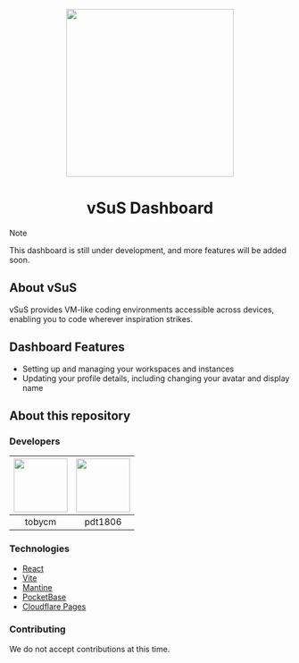 <p align="center"><img width="300px" src="https://vsus.app/images/logo_square.png" /></p>
<h1 align="center">vSuS Dashboard</h1>

> [!NOTE]  
> This dashboard is still under development, and more features will be added soon.

## About vSuS

vSuS provides VM-like coding environments accessible across devices, enabling you to code wherever inspiration strikes.

## Dashboard Features

- Setting up and managing your workspaces and instances
- Updating your profile details, including changing your avatar and display name

## About this repository

### Developers

| <a href="https://github.com/tobycm" target="_blank"> <img src="https://avatars.githubusercontent.com/u/62174797?v=4" alt="" width="96px" height="96px"> </a> | <a href="https://github.com/pdt1806" target="_blank"> <img src="https://avatars.githubusercontent.com/u/78996937?v=4" alt="" width="96px" height="96px"> </a> |
| :----------------------------------------------------------------------------------------------------------------------------------------------------------: | :-----------------------------------------------------------------------------------------------------------------------------------------------------------: |
|                                                                            tobycm                                                                            |                                                                            pdt1806                                                                            |

### Technologies

- [React](https://reactjs.org/)
- [Vite](https://vitejs.dev/)
- [Mantine](https://mantine.dev/)
- [PocketBase](https://pocketbase.io/)
- [Cloudflare Pages](https://pages.cloudflare.com/)

<!-- ### License

See the [LICENSE]() file for license rights and limitations (MIT). -->

### Contributing

We do not accept contributions at this time.
